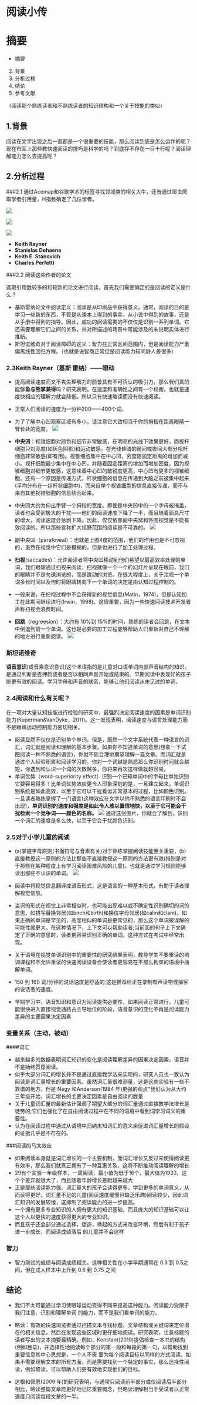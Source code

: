 # 阅读小传


# 摘要
 -  摘要 
 2. 背景
 3. 分析过程
 4. 结论
 5. 参考文献

（阅读那个熟练读者和不熟练读者的知识结构和一个关于技能的类似）

## 1.背景

阅读在文字出现之后一直都是一个很重要的技能，那么阅读到底是怎么运作的呢？现在市面上那些教快速阅读的技巧是科学的吗？到底存不存在一目十行呢？阅读理解能力怎么去提高呢？

## 2.分析过程
###2.1
通过Acemap和谷歌学术的标签寻找领域类的相关大牛，还有通过爬虫爬取学者引用量，H指数确定了几位学者。
 
![](https://i.imgur.com/RsPitue.png)

![](https://i.loli.net/2019/07/03/5d1c6179899d480670.png)

![](https://i.loli.net/2019/07/03/5d1c62809900881222.png)

 - **Keith Rayner**
 - **Stanislas Dehaene**
 - **Keith E. Stanovich**
 - **Charles Perfetti**

###2.2 阅读这些作者的论文

选取引用数较多的和较新的论文进行阅读。首先我们需要确定的是阅读的定义是什么？

 - 基斯雷纳论文中阅读定义：阅读是从印刷品中获得意义。通常，阅读的目的是学习一些新的东西，不管是从课本上得到的事实，从小说中得到的故事，还是从手册中得到的指导。因此，成功的阅读需要的不仅仅是识别一系列单词。它还需要理解它们之间的关系，并对所描述的场景中可能涉及的未说明实体进行推断。
 - 斯坦诺维奇对于阅读障碍的定义：智力在正常区间范围内，但是阅读能力严重偏离线性回归方程。（也就是说智商正常但是阅读能力较同龄人差很多）

### 2.3Keith Rayner（基斯 雷纳）——眼动

 - 提高阅读速度而又不丧失理解力的前景具有不可否认的吸引力，那么我们真的能够**鱼与熊掌兼得**吗？研究表明，在速度和准确性之间有一个权衡。也就是速度快相应的理解力就会降低。所以只有快速略读而没有快速阅读。
 - 正常人们阅读的速度为一分钟200——400个词。
 - 为了了解中心凹观察区域有多小，请注意它大致相当于你的拇指在距离眼睛一臂长处的宽度。
![](https://i.loli.net/2019/07/03/5d1c6d90ba68c18661.png)
 - **中央凹**：视锥细胞对颜色和细节非常敏感，在明亮的光线下效果更好，而视杆细胞只对亮度(如灰色阴影)和运动敏感，在光线昏暗的房间或夜间大部分视杆细胞非常敏感(即有用)。视锥细胞集中在中心凹，密度随固定距离的增加而减小。视杆细胞最少集中在中心凹，并随着固定距离的增加而增加密度。因为视锥细胞对细节更敏感，这意味着中心凹的敏锐度更高，中心凹有更多的视锥细胞。还有一个原因是传递方式，杆状细胞的信息在传递到大脑之前被集中起来(平均分布在一组杆状细胞中)，而来自单个视锥细胞的信息直接传递，而不与来自其他视锥细胞的信息结合起来。
 - 中央凹大约为伸出手臂一个拇指的宽度。即使是中央凹中的一个字母被掩盖，读者也会受到极大的干扰——他们的阅读速度下降了一半，而且随着面具尺寸的增大，阅读速度会急剧下降。因此，仅仅依靠副中央窝和外围视觉是不能有效阅读的。所以那些宣称扩大视野范围的阅读是不可靠的。
![](https://i.loli.net/2019/07/03/5d1c70bce866b16489.jpg)

-  副中央凹（parafoveal）：也就是上图4度的范围，他们的作用也是不可忽视的，虽然在视觉中它们是模糊的，但是也进行了加工处理过程。

 - **扫视**(saccades)：允许阅读者将中央凹移动到他们希望以最高效率处理的单词，我们眼球通过扫视来阅读，扫视就像一个一个的幻灯片呈现在眼前，我们的眼睛并不是匀速浏览的，而是跳动的浏览。在很大程度上，关于注视一个单词多长时间以及何时将眼睛转向下一个单词的决定是由认知过程控制的。

 - 一般来说，在扫视过程中不会获得新的视觉信息(Matin，1974)，但是认知加工在此期间继续进行(Irwin，1998)。这很重要，因为一些快速阅读技术开发者声称扫视会浪费时间。

 - **回跳**（regreesion）：大约有 10%到 15%的时间，熟练的读者会回跳，在文本中倒退到前一个单词。这也是必要的加工过程能够帮助人们重新对自己不理解的地方进行重新阅读。
![](https://i.loli.net/2019/07/03/5d1c72cd18ccd66986.png)

### 斯坦诺维奇

**语音意识**(或音素意识意识)这个术语指的是儿童对口语单词内部声音结构的知识。是通过判断是否押韵或者是否以相同声音开始或结束的。早期阅读中表现好的孩子能更有效的阅读。学习字母和声音的联系，能够让他们阅读从未见过的单词。

### 2.4阅读和什么有关呢？

在一项对大量认知技能进行检验的研究中，最强烈决定阅读速度的因素是单词识别能力(Kuperman&VanDyke，2011)。这一发现表明，阅读速度与语言处理能力而不是眼睛运动控制能力密切相关。

- 阅读显然不仅仅是识别单个单词。但是，既然一个文字系统代表一种语言的词汇，词汇就是阅读和理解的基本步骤。如果你不知道单词的意思(想象一下试图阅读一种不熟悉的语言)，你就不能合理地期望理解一篇文章。而词汇就是通过个人经验积累和阅读学习的。你对一个词越是熟悉那么你识别时间就会越短，你遇到和认识一个词的次数越多，你将来再次这样做就越容易。
- 单词优势（word-superiority effect）识别一个已知单词中的字母比单独识别它要容易得多！比单词优势效应更令人印象深刻的是，一旦建立起来，单词识别系统是如此高效，以至于它可以干扰看似非常基本的过程，比如颜色识别。一旦读者熟练掌握了一门语言(这种效应在文字以他不熟悉的语言印刷时不会出现)，**单词识别的速度和强度是如此令人难以置信地快，以至于它可能会干扰检索一个竞争词——颜色的名称。**
![](https://i.loli.net/2019/07/03/5d1c83f45a59c59433.jpg)
 通过这张图片，你就会了解到，识别一个词汇的速度是多么快，以至于它会干扰颜色识别。
### 2.5对于小学儿童的阅读

 - (a)掌握字母原则(书面符号与音素有关)对于熟练掌握阅读技能至关重要，(b)直接教授这一原则的方法比那些不直接教授这一原则的方法更有效(特别是对于那些在某种程度上有学习阅读困难风险的儿童)。也就是通过学习规则能够读出那些不认识的单词。
![](https://i.loli.net/2019/07/03/5d1c6bc83e6c384771.png)

 - 阅读中将视觉信息翻译成语音形式，这是语言的一种基本形式，有助于读者理解视觉信息。
 - 当词的形式在视觉上非常相似时，也可能出现难以或不确定性识别确切的词的意思，如拼写替换邻居(如birch和birth)和换位字母邻居(如calm和clam)。如果正确的单词是罕见的，高度相似的单词是更常见的，那么这个单词被误解的可能性就更大。在这种情况下，上下文可以帮助读者;当前面的句子上下文确定了正确的意思时，读者更容易识别正确的单词。这种方式在考试中经常出现。
 - 关于语境在视觉单词识别中的重要性的研究结果表明，教导学生不要重读的培训课程和不允许重读的快速阅读设备会使读者更容易在不那么拘束的语境中曲解单词。
 - 150 到 160 词/分钟的说话速度是舒适的;这是推荐给正在录制有声读物或播客的说话者的速度。
 
 - 早期学习中，语音知识和意识为阅读提供必要性，如果阅读正常进行，儿童可能很快进入直接视觉通路占主导地位的阶段，语音意识的变化不再是阅读能力差异的主要因果决定因素

### 变量关系（主动，被动）

####词汇
 - 越来越多的数据表明词汇知识的变化是阅读理解差异的因果决定因素，语音并不是始终贯穿阅读。
 - 似乎大部分词汇的增长并不是通过直接教学法来实现的，研究人员也一致认为阅读是词汇量增长的重要因素。虽然词汇量很难测量，这是这些实验有一些不靠谱的地方。但是 Nagy 和Anderson(1984 年)更强的观点"我们认为从大约三年级开始，词汇增长的主要决定因素是自由阅读的数量
 - 关于儿童词汇量的最新估计强调了期望大部分的词汇量通过直接教学法增长是徒劳的;它们也强化了在自由阅读过程中在不同的语境中看到词学习词义的重要性。
 - 认为在阅读过程中通过从语境中归纳未知词汇的意义来促进词汇量增长的假设的证据几乎是不存在的。

###阅读的马太效应
 - 如果阅读本身就是词汇增长的一个主要机制，而词汇增长又反过来使得阅读更有效率，那么我们就真正拥有了一种互惠关系，这将不断推动阅读理解的增长
 - 29有个实验一年级样本，一周阅读，最小值为低于16个，最大值为1933，这个个差异就很大了，而且随着年龄增长差距越来越大
 - 正是那些阅读能力强、词汇量大的孩子会读得更多，学到更多的单词意义，从而读得更好。词汇量不足的儿童(阅读速度缓慢且缺乏乐趣)阅读较少，因此词汇知识的发展较慢，这抑制了阅读能力的进一步提高。
 - 一个拥有更多专业知识的人拥有更大的知识基础，而且庞大的知识基础可以让这个人以更快的速度获得更大的专业知识。
 - 而且孩子还会部分通过选择，塑造，唤起的方式来改变环境，然后有利于孩子进一步成长，而阅读成绩落后 的儿童并不会这样
### 智力
- 智力测试的成绩与阅读成绩相关。这种相关性在小学早期通常在 0.3 到 0.5之间，但在成人样本中上升到 0.6 到 0.75 之间
## 结论

 - 我们不太可能通过学习使眼球运动变得不同来提高这种能力。阅读能力受限于我们注意、识别和理解单词
的能力，而不是我们看单词的能力。

 - 略读：有效的快速浏览者通过扫描文本寻找标题、文章结构或关键词来定位潜在的相关信息，然后在发现这些区域时更仔细地阅读。研究表明，注意标题的读者写出的文本摘要最精确。例如，Konstant(2010)提倡检查一本书的结构(例如目录)，并选择性地阅读每个部分的第一段和每段的第一句，以帮助找到重要信息其中心思想是，一个人不需
要为每个阅读目标以同样的方式阅读。如果不需要理解文本的所有方面，而是需要找到一个特定的事实，那么选择性阅读，例如略读，可以帮助人们更有效地实现他们的目标。
- 达根和佩恩(2009 年)的研究表明，与通常只阅读前半部分或仅阅读后半部分相比，略读整篇文章能更好地记忆重要概念，但略读理解相当于受试者以正常速度只阅读每段文章的一半。

